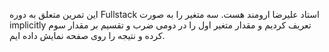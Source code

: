 این تمرین متعلق به دوره Fullstack استاد علیرضا ارومند هست.
سه متغیر را به صورت implicitly تعریف کردیم و مقدار متغیر اول را در دومی ضرب و تقسیم بر مقدار سوم کرده و
نتیجه را روی صفحه نمایش داده ایم.